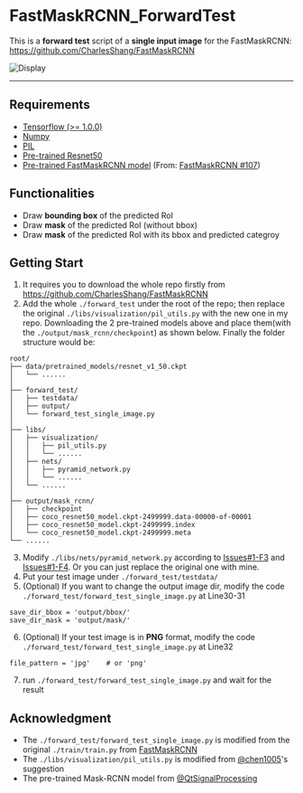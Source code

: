 # FastMaskRCNN_ForwardTest

This is a __forward test__ script of a __single input image__ for the FastMaskRCNN: https://github.com/CharlesShang/FastMaskRCNN

![Display](https://github.com/MarkMoHR/FastMaskRCNN_ForwardTest/raw/master/assets/display.png)

---
## Requirements
- [Tensorflow (>= 1.0.0)](https://www.tensorflow.org/install/install_linux)
- [Numpy](https://github.com/numpy/numpy/blob/master/INSTALL.rst.txt)
- [PIL](http://pythonware.com/products/pil/)
- [Pre-trained Resnet50](http://download.tensorflow.org/models/resnet_v1_50_2016_08_28.tar.gz)
- [Pre-trained FastMaskRCNN model](https://drive.google.com/open?id=0B0J4gcV0gfL4U1NadkllSndKbFk) (From: [FastMaskRCNN #107](https://github.com/CharlesShang/FastMaskRCNN/issues/107#issuecomment-325446700))

## Functionalities
- Draw __bounding box__ of the predicted RoI
- Draw __mask__ of the predicted RoI (without bbox)
- Draw __mask__ of the predicted RoI with its bbox and predicted categroy

## Getting Start
1. It requires you to download the whole repo firstly from https://github.com/CharlesShang/FastMaskRCNN
2. Add the whole `./forward_test` under the root of the repo; then replace the original `./libs/visualization/pil_utils.py` with the new one in my repo. Downloading the 2 pre-trained models above and place them(with the `./output/mask_rcnn/checkpoint`) as shown below. Finally the folder structure would be:
```
root/
├── data/pretrained_models/resnet_v1_50.ckpt
│   └── ......
│
├── forward_test/
│   ├── testdata/
│   ├── output/
│   └── forward_test_single_image.py
│
├── libs/
│   ├── visualization/
│   │   ├── pil_utils.py
│   │   └── ......
│   ├── nets/
│   │   ├── pyramid_network.py
│   │   └── ......
│   └── ......
│
├── output/mask_rcnn/
│   ├── checkpoint
│   ├── coco_resnet50_model.ckpt-2499999.data-00000-of-00001
│   ├── coco_resnet50_model.ckpt-2499999.index
│   └── coco_resnet50_model.ckpt-2499999.meta
└── ......

```
3. Modify `./libs/nets/pyramid_network.py` according to [Issues#1-F3](https://github.com/MarkMoHR/FastMaskRCNN_ForwardTest/issues/1#issuecomment-354275222) and [Issues#1-F4](https://github.com/MarkMoHR/FastMaskRCNN_ForwardTest/issues/1#issuecomment-354277301). Or you can just replace the original one with mine.
4. Put your test image under `./forward_test/testdata/`
5. (Optional) If you want to change the output image dir, modify the code `./forward_test/forward_test_single_image.py` at Line30-31
```
save_dir_bbox = 'output/bbox/'
save_dir_mask = 'output/mask/'
```
6. (Optional) If your test image is in __PNG__ format, modify the code `./forward_test/forward_test_single_image.py` at Line32
```
file_pattern = 'jpg'    # or 'png'
```
7. run `./forward_test/forward_test_single_image.py` and wait for the result

## Acknowledgment
- The `./forward_test/forward_test_single_image.py` is modified from the original `./train/train.py` from [FastMaskRCNN](https://github.com/CharlesShang/FastMaskRCNN)
- The `./libs/visualization/pil_utils.py` is modified from [@chen1005](https://github.com/CharlesShang/FastMaskRCNN/issues/26#issuecomment-319184033)'s suggestion
- The pre-trained Mask-RCNN model from [@QtSignalProcessing](https://github.com/CharlesShang/FastMaskRCNN/issues/107#issuecomment-325446700)
